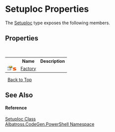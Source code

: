 # SetupIoc Properties
 

The <a href="CA332622">SetupIoc</a> type exposes the following members.


## Properties
&nbsp;<table><tr><th></th><th>Name</th><th>Description</th></tr><tr><td>![Public property](media/pubproperty.gif "Public property")![Static member](media/static.gif "Static member")</td><td><a href="371C219">Factory</a></td><td /></tr></table>&nbsp;
<a href="#setupioc-properties">Back to Top</a>

## See Also


#### Reference
<a href="CA332622">SetupIoc Class</a><br /><a href="73820E42">Albatross.CodeGen.PowerShell Namespace</a><br />